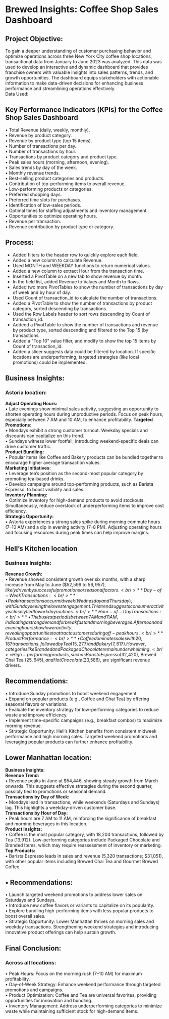 # **Brewed Insights: Coffee Shop Sales Dashboard**

## Project Objective:
To gain a deeper understanding of customer purchasing behavior and optimize operations across three New York City coffee shop locations, transactional data from January to June 2023 was analyzed. This data was used to develop an interactive and dynamic dashboard that provides franchise owners with valuable insights into sales patterns, trends, and growth opportunities. The dashboard equips stakeholders with actionable information to make data-driven decisions for enhancing business performance and streamlining operations effectively.<br/>
Data Used:<br/> 
## **Key Performance Indicators (KPIs) for the Coffee Shop Sales Dashboard**

•	Total Revenue (daily, weekly, monthly).<br/>
•	Revenue by product category.<br/>
•	Revenue by product type (top 15 items).<br/>
•	Number of transactions per day.<br/>
•	Number of transactions by hour.<br/>
•	Transactions by product category and product type.<br/>
•	Peak sales hours (morning, afternoon, evening).<br/>
•	Sales trends by day of the week.<br/>
•	Monthly revenue trends.<br/>
•	Best-selling product categories and products.<br/>
•	Contribution of top-performing items to overall revenue.<br/>
•	Low-performing products or categories.<br/>
•	Preferred shopping days.<br/>
•	Preferred time slots for purchases.<br/>
•	Identification of low-sales periods.<br/>
•	Optimal times for staffing adjustments and inventory management.<br/>
•	Opportunities to optimize operating hours.<br/>
•	Revenue per transaction.<br/>
•	Revenue contribution by product type or category.<br/>

## **Process:**<br/>
* Added filters to the header row to quickly explore each field.<br/>
* Added a new column to calculate Revenue.<br/>
* Used MONTH and WEEKDAY functions to return numerical values.<br/>
* Added a new column to extract Hour from the transaction time.<br/>
* Inserted a PivotTable on a new tab to show revenue by month.<br/>
* In the field list, added Revenue to Values and Month to Rows.<br/>
* Added two more PivotTables to show the number of transactions by day of week and by hour of day.<br/>
* Used Count of transaction_id to calculate the number of transactions.<br/>
* Added a PivotTable  to show the number of transactions by product category, sorted descending by transactions.<br/>
* Used the Row Labels header to sort rows descending by Count of transaction_id.<br/>
* Addeed a PivotTable to show the number of transactions and revenue by product type, sorted descending and filtered to the Top 15 (by transactions.<br/>
* Added a "Top 10" value filter, and modify to show the top 15 items by Count of transaction_id.<br/>
* Added a slicer suggests data could be filtered by location. If specific locations are underperforming, targeted strategies (like local promotions) could be implemented.<br/>

## Business Insights:<br/>
### Astoria location:<br/>
**Adjust Operating Hours:**<br/>
•	Late evenings show minimal sales activity, suggesting an opportunity to shorten operating hours during unproductive periods. Focus on peak hours, especially between 7 AM and 10 AM, to enhance profitability.
**Targeted Promotions:**<br/>
•	Mondays exhibit a strong customer turnout. Weekday specials and discounts can capitalize on this trend.<br/>
•	Sundays witness lower footfall; introducing weekend-specific deals can drive customer traffic.<br/>
**Product Bundling:**<br/>
•	Popular items like Coffee and Bakery products can be bundled together to encourage higher average transaction values.<br/>
**Marketing Initiatives:**<br/>
•	Leverage tea’s position as the second-most popular category by promoting tea-based drinks.<br/>
•	Develop campaigns around top-performing products, such as Barista Espresso, to boost visibility and sales.<br/>
**Inventory Planning:**<br/>
•	Optimize inventory for high-demand products to avoid stockouts. Simultaneously, reduce overstock of underperforming items to improve cost efficiency.<br/>
**Strategic Opportunity:**<br/>
•	 Astoria experiences a strong sales spike during morning commute hours (7–10 AM) and a dip in evening activity (7–8 PM). Adjusting operating hours and focusing resources during peak times can help improve margins.<br/>

## Hell’s Kitchen location <br/>
### Business Insights:<br/>
**Revenue Growth:<br/>**
•	Revenue showed consistent growth over six months, with a sharp increase from May to June ($52,599 to $56,957), likely driven by successful promotions or seasonal factors.<br/>
**Day-of-Week Transactions:<br/>**
•	Peak transactions occur midweek (Wednesday and Thursday), with Sunday seeing the lowest engagement. This trend suggests consumer activity is closely tied to workday routines.<br/>
**Hour-of-Day Transactions:<br/>**
•	The busiest period is between 7 AM and 11 AM, indicating a strong demand for breakfast and morning beverages. Afternoon and evening hours show lower activity, revealing opportunities to attract customers during off-peak hours.<br/>
**Product Performance:<br/>**
•	Coffee dominates sales with 20,187 transactions, followed by Tea (15,277) and Bakery (7,617). However, categories like Branded and Packaged Chocolate remain underwhelming.<br/>
•	High-performing products, such as Barista Espresso ($32,420), Brewed Chai Tea ($25,645), and Hot Chocolate ($23,586), are significant revenue drivers.<br/>
## **Recommendations:<br/>**
•	Introduce Sunday promotions to boost weekend engagement.<br/>
•	Expand on popular products (e.g., Coffee and Chai Tea) by offering seasonal flavors or variations.<br/>
•	Evaluate the inventory strategy for low-performing categories to reduce waste and improve efficiency.<br/>
•	Implement time-specific campaigns (e.g., breakfast combos) to maximize morning revenue.<br/>
•	Strategic Opportunity: Hell’s Kitchen benefits from consistent midweek performance and high morning sales. Targeted weekend promotions and leveraging popular products can further enhance profitability.<br/>

## Lower Manhattan location:<br/>
**Business Insights:<br/>**
**Revenue Trend:<br/>**
•	Revenue peaks in June at $54,446, showing steady growth from March onwards. This suggests effective strategies during the second quarter, possibly tied to promotions or seasonal demand.<br/>
**Transactions by Day of Week:<br/>**
•	Mondays lead in transactions, while weekends (Saturdays and Sundays) lag. This highlights a weekday-driven customer base.<br/>
**Transactions by Hour of Day:<br/>**
•	Peak hours are 7 AM to 11 AM, reinforcing the significance of breakfast and morning beverages in this location.<br/>
**Product Insights:<br/>**
•	Coffee is the most popular category, with 18,204 transactions, followed by Tea (13,912). Low-performing categories include Packaged Chocolate and Branded Items, which may require reassessment of inventory or marketing.<br/>
**Top Products:<br/>**
•	Barista Espresso leads in sales and revenue (5,320 transactions; $31,051), with other popular items including Brewed Chai Tea and Gourmet Brewed Coffee.<br/>
## **•	Recommendations:<br/>**
•	Launch targeted weekend promotions to address lower sales on Saturdays and Sundays.<br/>
•	Introduce new coffee flavors or variants to capitalize on its popularity.<br/>
•	Explore bundling high-performing items with less popular products to boost overall sales.<br/>
•	Strategic Opportunity: Lower Manhattan thrives on morning sales and weekday transactions. Strengthening weekend strategies and introducing innovative product offerings can help sustain growth.<br/>

## **Final Conclusion:**<br/>
### **Across all locations:**<br/>
•	Peak Hours: Focus on the morning rush (7–10 AM) for maximum profitability.<br/>
•	Day-of-Week Strategy: Enhance weekend performance through targeted promotions and campaigns.<br/>
•	Product Optimization: Coffee and Tea are universal favorites, providing opportunities for innovation and bundling.<br/>
•	Inventory Management: Address underperforming categories to minimize waste while maintaining sufficient stock for high-demand items.<br/>
